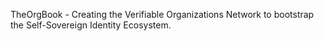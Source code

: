 TheOrgBook - Creating the Verifiable Organizations Network to bootstrap the Self-Sovereign Identity Ecosystem.
